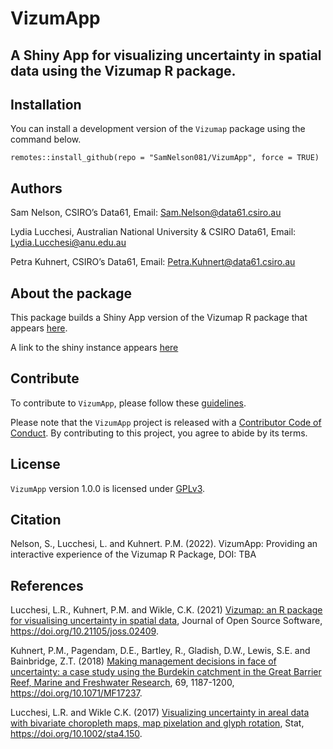 
<!-- README.md is generated from README.Rmd. Please edit that file -->

# VizumApp

## A Shiny App for visualizing uncertainty in spatial data using the Vizumap R package.

## Installation

You can install a development version of the `Vizumap` package using the
command below.

    remotes::install_github(repo = "SamNelson081/VizumApp", force = TRUE)

## Authors

Sam Nelson, CSIRO’s Data61, Email: <Sam.Nelson@data61.csiro.au>

Lydia Lucchesi, Australian National University & CSIRO Data61, Email:
<Lydia.Lucchesi@anu.edu.au>

Petra Kuhnert, CSIRO’s Data61, Email: <Petra.Kuhnert@data61.csiro.au>

## About the package

This package builds a Shiny App version of the Vizumap R package that
appears [here](https://github.com/lydialucchesi/Vizumap).

A link to the shiny instance appears [here](https://)

## Contribute

To contribute to `VizumApp`, please follow these
[guidelines](CONTRIBUTING.md).

Please note that the `VizumApp` project is released with a [Contributor
Code of Conduct](CONDUCT.md). By contributing to this project, you agree
to abide by its terms.

## License

`VizumApp` version 1.0.0 is licensed under [GPLv3](LICENSE.md).

## Citation

Nelson, S., Lucchesi, L. and Kuhnert. P.M. (2022). VizumApp: Providing
an interactive experience of the Vizumap R Package, DOI: TBA

## References

Lucchesi, L.R., Kuhnert, P.M. and Wikle, C.K. (2021) [Vizumap: an R
package for visualising uncertainty in spatial
data](https://doi.org/10.21105/joss.02409), Journal of Open Source
Software, <https://doi.org/10.21105/joss.02409>.

Kuhnert, P.M., Pagendam, D.E., Bartley, R., Gladish, D.W., Lewis, S.E.
and Bainbridge, Z.T. (2018) [Making management decisions in face of
uncertainty: a case study using the Burdekin catchment in the Great
Barrier Reef, Marine and Freshwater
Research](https://publications.csiro.au/publications/#publication/PIcsiro:EP168206),
69, 1187-1200, <https://doi.org/10.1071/MF17237>.

Lucchesi, L.R. and Wikle C.K. (2017) [Visualizing uncertainty in areal
data with bivariate choropleth maps, map pixelation and glyph
rotation](http://faculty.missouri.edu/~wiklec/LucchesiWikle2017Stat),
Stat, <https://doi.org/10.1002/sta4.150>.
